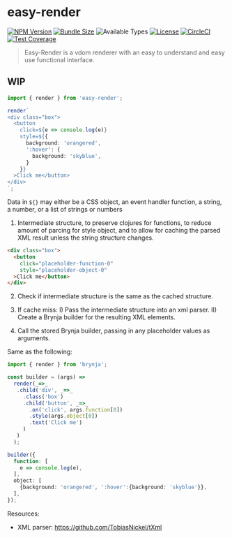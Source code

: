 # easy-render

[![NPM Version](https://img.shields.io/npm/v/easy-render)](https://www.npmjs.com/package/easy-render)
[![Bundle Size](https://img.shields.io/bundlephobia/minzip/easy-render)](https://bundlephobia.com/package/easy-render)
![Available Types](https://img.shields.io/npm/types/easy-render)
[![License](https://img.shields.io/github/license/olian04/easy-render)](LICENSE)
[![CircleCI](https://img.shields.io/circleci/build/github/Olian04/easy-render?label=tests&logo=circleci)](https://app.circleci.com/pipelines/github/Olian04/easy-render)
[![Test Coverage](https://img.shields.io/codecov/c/gh/olian04/easy-render?logo=codecov)](https://app.codecov.io/gh/Olian04/easy-render)

> Easy-Render is a vdom renderer with an easy to understand and easy use functional interface.

## WIP

```ts
import { render } from 'easy-render';

render`
<div class="box">
  <button
    click=${e => console.log(e)}
    style=${{
      background: 'orangered',
      ':hover': {
        background: 'skyblue',
      }
    }}
  >Click me</button>
</div>
`;
```

Data in `${}` may either be a CSS object, an event handler function, a string, a number, or a list of strings or numbers

1) Intermediate structure, to preserve clojures for functions, to reduce amount of parcing for style object, and to allow for caching the parsed XML result unless the string structure changes.

```html
<div class="box">
  <button
    click="placeholder-function-0"
    style="placeholder-object-0"
  >Click me</button>
</div>
```

2) Check if intermediate structure is the same as the cached structure.

3) If cache miss:
  I) Pass the intermediate structure into an xml parser.
  II) Create a Brynja builder for the resulting XML elements.

4) Call the stored Brynja builder, passing in any placeholder values as arguments.

Same as the following:

```ts
import { render } from 'brynja';

const builder = (args) =>
  render(_=>_
   .child('div', _=>_
     .class('box')
     .child('button', _=>_
       .on('click', args.function[0])
       .style(args.object[0])
       .text('Click me')
     )
   )
  );

builder({
  function: [
    e => console.log(e),
  ],
  object: [
    {background: 'orangered', ':hover':{background: 'skyblue'}},
  ],
});
```

Resources:

* XML parser: <https://github.com/TobiasNickel/tXml>

